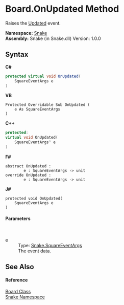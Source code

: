 # Board.OnUpdated Method 
 

Raises the <a href="E_Snake_Board_Updated">Updated</a> event.

**Namespace:**&nbsp;<a href="N_Snake">Snake</a><br />**Assembly:**&nbsp;Snake (in Snake.dll) Version: 1.0.0

## Syntax

**C#**<br />
``` C#
protected virtual void OnUpdated(
	SquareEventArgs e
)
```

**VB**<br />
``` VB
Protected Overridable Sub OnUpdated ( 
	e As SquareEventArgs
)
```

**C++**<br />
``` C++
protected:
virtual void OnUpdated(
	SquareEventArgs^ e
)
```

**F#**<br />
``` F#
abstract OnUpdated : 
        e : SquareEventArgs -> unit 
override OnUpdated : 
        e : SquareEventArgs -> unit 
```

**J#**<br />
``` J#
protected void OnUpdated(
	SquareEventArgs e
)
```


#### Parameters
&nbsp;<dl><dt>e</dt><dd>Type: <a href="T_Snake_SquareEventArgs">Snake.SquareEventArgs</a><br />The event data.</dd></dl>

## See Also


#### Reference
<a href="T_Snake_Board">Board Class</a><br /><a href="N_Snake">Snake Namespace</a><br />